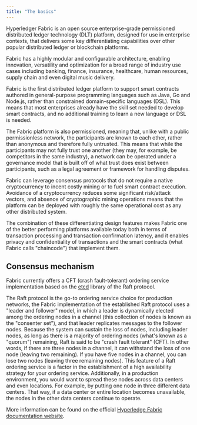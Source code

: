 ```yaml
---
title: "The basics"
---
```


Hyperledger Fabric is an open source enterprise-grade permissioned distributed ledger technology (DLT) platform, designed for use in enterprise contexts, that delivers some key differentiating capabilities over other popular distributed ledger or blockchain platforms.

Fabric has a highly modular and configurable architecture, enabling innovation, versatility and optimization for a broad range of industry use cases including banking, finance, insurance, healthcare, human resources, supply chain and even digital music delivery.

Fabric is the first distributed ledger platform to support smart contracts authored in general-purpose programming languages such as Java, Go and Node.js, rather than constrained domain-specific languages (DSL). This means that most enterprises already have the skill set needed to develop smart contracts, and no additional training to learn a new language or DSL is needed.

The Fabric platform is also permissioned, meaning that, unlike with a public permissionless network, the participants are known to each other, rather than anonymous and therefore fully untrusted. This means that while the participants may not fully trust one another (they may, for example, be competitors in the same industry), a network can be operated under a governance model that is built off of what trust does exist between participants, such as a legal agreement or framework for handling disputes.

Fabric can leverage consensus protocols that do not require a native cryptocurrency to incent costly mining or to fuel smart contract execution. Avoidance of a cryptocurrency reduces some significant risk/attack vectors, and absence of cryptographic mining operations means that the platform can be deployed with roughly the same operational cost as any other distributed system.

The combination of these differentiating design features makes Fabric one of the better performing platforms available today both in terms of transaction processing and transaction confirmation latency, and it enables privacy and confidentiality of transactions and the smart contracts (what Fabric calls "chaincode") that implement them.

## Consensus mechanism

Fabric currently offers a CFT (crash fault-tolerant) ordering service implementation based on the [etcd](https://coreos.com/etcd/) library of the Raft protocol.

The Raft protocol is the go-to ordering service choice for production networks, the Fabric implementation of the established Raft protocol uses a "leader and follower" model, in which a leader is dynamically elected among the ordering nodes in a channel (this collection of nodes is known as the "consenter set"), and that leader replicates messages to the follower nodes. Because the system can sustain the loss of nodes, including leader nodes, as long as there is a majority of ordering nodes (what's known as a "quorum") remaining, Raft is said to be "crash fault tolerant" (CFT). In other words, if there are three nodes in a channel, it can withstand the loss of one node (leaving two remaining). If you have five nodes in a channel, you can lose two nodes (leaving three remaining nodes). This feature of a Raft ordering service is a factor in the establishment of a high availability strategy for your ordering service. Additionally, in a production environment, you would want to spread these nodes across data centers and even locations. For example, by putting one node in three different data centers. That way, if a data center or entire location becomes unavailable, the nodes in the other data centers continue to operate.

More information can be found on the official [Hyperledge Fabric documentation website](https://hyperledger-fabric.readthedocs.io/en/latest).

